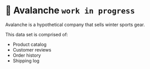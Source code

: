 # 🗻 Avalanche `work in progress`

Avalanche is a hypothetical company that sells winter sports gear. 

This data set is comprised of:
- Product catalog
- Customer reviews
- Order history
- Shipping log
